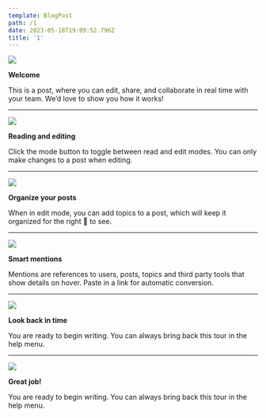```yaml
---
template: BlogPost
path: /1
date: 2023-05-18T19:09:52.796Z
title: '1'
---
```

![](/images/tutorials/post/beginning.png)

**Welcome**

This is a post, where you can edit, share, and collaborate in real time with your team. We’d love to show you how it works!

- - -

![](/images/tutorials/post/reading.gif)

**Reading and editing**

Click the mode button to toggle between read and edit modes. You can only make changes to a post when editing.

- - -

![](/images/tutorials/post/organize.gif)

**Organize your posts**

When in edit mode, you can add topics to a post, which will keep it organized for the right 👀 to see.

- - -

![](/images/tutorials/post/mention.gif)

**Smart mentions**

Mentions are references to users, posts, topics and third party tools that show details on hover. Paste in a link for automatic conversion.

- - -

![](/images/tutorials/post/history.gif)

**Look back in time**

You are ready to begin writing. You can always bring back this tour in the help menu.

- - -

![](/images/tutorials/post/end.png)

**Great job!**

You are ready to begin writing. You can always bring back this tour in the help menu.
